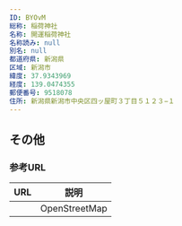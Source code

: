 ```yaml
---
ID: BYOvM
総称: 稲荷神社
名称: 開運稲荷神社
名称読み: null
別名: null
都道府県: 新潟県
区域: 新潟市
緯度: 37.9343969
経度: 139.0474355
郵便番号: 9518078
住所: 新潟県新潟市中央区四ッ屋町３丁目５１２３−１
---
```


## その他

### 参考URL

| URL | 説明          |
| --- | ------------- |
|     | OpenStreetMap |
